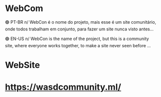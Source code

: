 # WebCom

🟢 PT-BR n/
WebCon é o nome do projeto, mais esse é um site comunitário, onde todos trabalham em conjunto, para fazer um site nunca visto antes...

🟢 EN-US n/
WebCon is the name of the project, but this is a community site, where everyone works together, to make a site never seen before ...

# WebSite
# https://wasdcommunity.ml/
